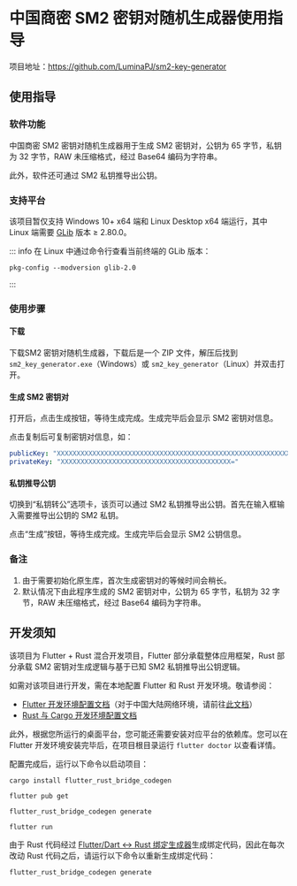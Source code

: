 # 中国商密 SM2 密钥对随机生成器使用指导

项目地址：https://github.com/LuminaPJ/sm2-key-generator

## 使用指导

### 软件功能

中国商密 SM2 密钥对随机生成器用于生成 SM2 密钥对，公钥为 65 字节，私钥为 32 字节，RAW 未压缩格式，经过 Base64 编码为字符串。

此外，软件还可通过 SM2 私钥推导出公钥。

### 支持平台

该项目暂仅支持 Windows 10+ x64 端和 Linux Desktop x64 端运行，其中 Linux 端需要 [GLib](https://docs.gtk.org/glib/) 版本 ≥ 2.80.0。

::: info
在 Linux 中通过命令行查看当前终端的 GLib 版本：

```Shell
pkg-config --modversion glib-2.0
```
:::

### 使用步骤

#### 下载

下载SM2 密钥对随机生成器，下载后是一个 ZIP 文件，解压后找到 `sm2_key_generator.exe`（Windows）或 `sm2_key_generator`（Linux）并双击打开。

#### 生成 SM2 密钥对

打开后，点击生成按钮，等待生成完成。生成完毕后会显示 SM2 密钥对信息。

点击复制后可复制密钥对信息，如：

```Yaml
publicKey: "XXXXXXXXXXXXXXXXXXXXXXXXXXXXXXXXXXXXXXXXXXXXXXXXXXXXXXXXXXXXXXXXXXXXXXXXXXXXXXXXXXXXXXX="
privateKey: "XXXXXXXXXXXXXXXXXXXXXXXXXXXXXXXXXXXXXXXXXXX="
```

#### 私钥推导公钥

切换到“私钥转公”选项卡，该页可以通过 SM2 私钥推导出公钥。首先在输入框输入需要推导出公钥的 SM2 私钥。

点击“生成”按钮，等待生成完成。生成完毕后会显示 SM2 公钥信息。

### 备注

1. 由于需要初始化原生库，首次生成密钥对的等候时间会稍长。
2. 默认情况下由此程序生成的 SM2 密钥对中，公钥为 65 字节，私钥为 32 字节，RAW 未压缩格式，经过 Base64 编码为字符串。

## 开发须知

该项目为 Flutter + Rust 混合开发项目，Flutter 部分承载整体应用框架，Rust 部分承载 SM2 密钥对生成逻辑与基于已知 SM2 私钥推导出公钥逻辑。

如需对该项目进行开发，需在本地配置 Flutter 和 Rust 开发环境。敬请参阅：

- [Flutter 开发环境配置文档](https://docs.flutter.dev/get-started/install)（对于中国大陆网络环境，请前往[此文档](https://docs.flutter.cn/get-started/install)）
- [Rust 与 Cargo 开发环境配置文档](https://www.rust-lang.org/zh-CN/tools/install)

此外，根据您所运行的桌面平台，您可能还需要安装对应平台的依赖库。您可以在 Flutter 开发环境安装完毕后，在项目根目录运行 `flutter doctor` 以查看详情。

配置完成后，运行以下命令以启动项目：

```Shell
cargo install flutter_rust_bridge_codegen
```

```Shell
flutter pub get
```

```Shell
flutter_rust_bridge_codegen generate
```

```Shell
flutter run
```

由于 Rust 代码经过 [Flutter/Dart <-> Rust 绑定生成器](https://cjycode.com/flutter_rust_bridge/)生成绑定代码，因此在每次改动 Rust 代码之后，请运行以下命令以重新生成绑定代码：

```Shell
flutter_rust_bridge_codegen generate
```
